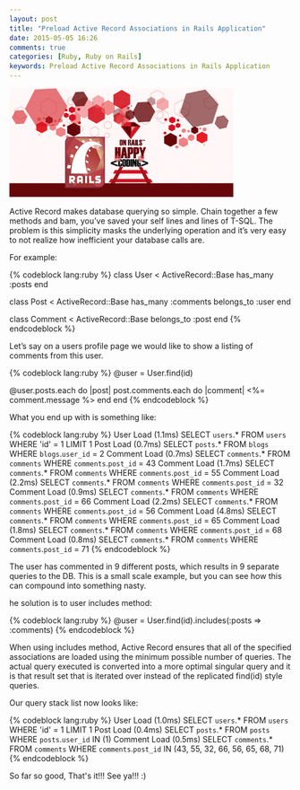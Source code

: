 ```yaml
---
layout: post
title: "Preload Active Record Associations in Rails Application"
date: 2015-05-05 16:26
comments: true
categories: [Ruby, Ruby on Rails]
keywords: Preload Active Record Associations in Rails Application
---
```


<p>
  <img src="/images/happy_ruby_on_rails.jpg" width="400" alt="Preload Active Record Associations in Rails Application" />
</p>

<p>
  Active Record makes database querying so simple. Chain together a few methods and bam, you’ve saved your self lines and lines of T-SQL. The problem is this simplicity masks the underlying operation and it’s very easy to not realize how inefficient your database calls are.
</p>

<p>
  For example:
</p>

{% codeblock lang:ruby %}
class User < ActiveRecord::Base
  has_many :posts
end
 
class Post < ActiveRecord::Base
  has_many :comments
  belongs_to :user
end
 
class Comment < ActiveRecord::Base
  belongs_to :post
end
{% endcodeblock %}

<p>
  Let’s say on a users profile page we would like to show a listing of comments from this user.
</p>

{% codeblock lang:ruby %}
@user = User.find(id)
 
@user.posts.each do |post|
   post.comments.each do |comment|
      <%= comment.message %>
   end
end
{% endcodeblock %}

<p>
  What you end up with is something like:
</p>

{% codeblock lang:ruby %}
User Load (1.1ms)  SELECT `users`.* FROM `users` WHERE 'id' = 1 LIMIT 1
 Post Load (0.7ms)  SELECT `posts`.* FROM `blogs` WHERE `blogs`.`user_id` = 2
 Comment Load (0.7ms)  SELECT `comments`.* FROM `comments` WHERE `comments`.`post_id` = 43
 Comment Load (1.7ms)  SELECT `comments`.* FROM `comments` WHERE `comments`.`post_id` = 55
 Comment Load (2.2ms)  SELECT `comments`.* FROM `comments` WHERE `comments`.`post_id` = 32
 Comment Load (0.9ms)  SELECT `comments`.* FROM `comments` WHERE `comments`.`post_id` = 66
 Comment Load (2.2ms)  SELECT `comments`.* FROM `comments` WHERE `comments`.`post_id` = 56
 Comment Load (4.8ms)  SELECT `comments`.* FROM `comments` WHERE `comments`.`post_id` = 65
 Comment Load (1.8ms)  SELECT `comments`.* FROM `comments` WHERE `comments`.`post_id` = 68
 Comment Load (0.8ms)  SELECT `comments`.* FROM `comments` WHERE `comments`.`post_id` = 71
{% endcodeblock %}

<p>
  The user has commented in 9 different posts, which results in 9 separate queries to the DB. This is a small scale example, but you can see how this can compound into something nasty.
</p>

<p>
  he solution is to user includes method:
</p>

{% codeblock lang:ruby %}
@user = User.find(id).includes(:posts => :comments)
{% endcodeblock %}

<p>
  When using includes method, Active Record ensures that all of the specified associations are loaded using the minimum possible number of queries. The actual query executed is converted into a more optimal singular query and it is that result set that is iterated over instead of the replicated find(id) style queries.
</p>

<p>
  Our query stack list now looks like:
</p>

{% codeblock lang:ruby %}
User Load (1.0ms)  SELECT `users`.* FROM `users` WHERE 'id' = 1 LIMIT 1
Post Load (0.4ms)  SELECT `posts`.* FROM `posts` WHERE `posts`.`user_id` IN (1)
Comment Load (0.5ms)  SELECT `comments`.* FROM `comments` WHERE `comments`.`post_id` IN (43, 55, 32, 66, 56, 65, 68, 71)
{% endcodeblock %}

<p>
  So far so good, That's it!!! See ya!!! :)
</p>
